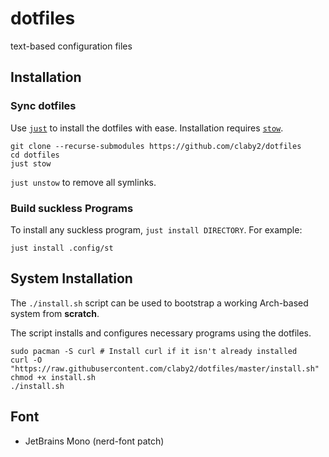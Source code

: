 # dotfiles

text-based configuration files

## Installation

### Sync dotfiles

Use [`just`](https://github.com/casey/just) to install the dotfiles with ease.
Installation requires [`stow`](https://www.gnu.org/software/stow/).

```shell
git clone --recurse-submodules https://github.com/claby2/dotfiles
cd dotfiles
just stow
```

`just unstow` to remove all symlinks.

### Build suckless Programs

To install any suckless program, `just install DIRECTORY`.
For example:

```shell
just install .config/st
```

## System Installation

The `./install.sh` script can be used to bootstrap a working Arch-based system from **scratch**.

The script installs and configures necessary programs using the dotfiles.

```shell
sudo pacman -S curl # Install curl if it isn't already installed
curl -O "https://raw.githubusercontent.com/claby2/dotfiles/master/install.sh"
chmod +x install.sh
./install.sh
```

## Font

- JetBrains Mono (nerd-font patch)
